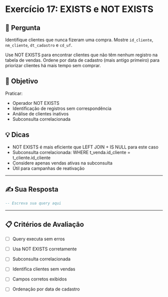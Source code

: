 # Exercício 17: EXISTS e NOT EXISTS

## 📝 Pergunta

Identifique clientes que nunca fizeram uma compra. Mostre `id_cliente`, `nm_cliente`, `dt_cadastro` e `cd_uf`. 

Use NOT EXISTS para encontrar clientes que não têm nenhum registro na tabela de vendas. Ordene por data de cadastro (mais antigo primeiro) para priorizar clientes há mais tempo sem comprar.

## 🎯 Objetivo

Praticar:
- Operador NOT EXISTS
- Identificação de registros sem correspondência
- Análise de clientes inativos
- Subconsulta correlacionada

## 💡 Dicas

- NOT EXISTS é mais eficiente que LEFT JOIN + IS NULL para este caso
- Subconsulta correlacionada: WHERE t_venda.id_cliente = t_cliente.id_cliente
- Considere apenas vendas ativas na subconsulta
- Útil para campanhas de reativação

---

## ✍️ Sua Resposta

```sql
-- Escreva sua query aqui


```

---

## 📋 Critérios de Avaliação

- [ ] Query executa sem erros
- [ ] Usa NOT EXISTS corretamente
- [ ] Subconsulta correlacionada
- [ ] Identifica clientes sem vendas
- [ ] Campos corretos exibidos
- [ ] Ordenação por data de cadastro

